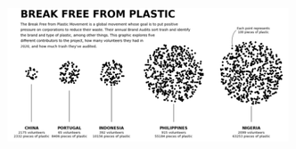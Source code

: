 ![week_5](https://github.com/christopher-reed/tidytuesday/blob/master/2021/week_5/Break%20Free%20From%20Plastic%20Low%20Resolution.png)

